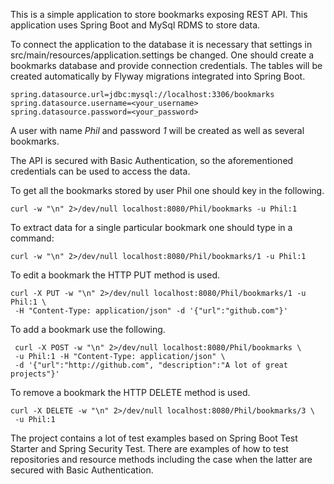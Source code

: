 This is a simple application to store bookmarks exposing REST API. 
This application uses Spring Boot and MySql RDMS to store data.

To connect the application to the database it is necessary that settings in 
src/main/resources/application.settings be changed. One should create a 
bookmarks database and provide connection credentials. The tables will be 
created automatically by Flyway migrations integrated into Spring Boot.

~~~~
spring.datasource.url=jdbc:mysql://localhost:3306/bookmarks
spring.datasource.username=<your_username>
spring.datasource.password=<your_password>
~~~~

A user with name *Phil* and password *1* will be created as well as several bookmarks.

The API is secured with Basic Authentication, so the aforementioned credentials 
can be used to access the data.

To get all the bookmarks stored by user Phil one should key in the following.

~~~~
curl -w "\n" 2>/dev/null localhost:8080/Phil/bookmarks -u Phil:1
~~~~

To extract data for a single particular bookmark one should type in a command:

~~~~
curl -w "\n" 2>/dev/null localhost:8080/Phil/bookmarks/1 -u Phil:1
~~~~

To edit a bookmark the HTTP PUT method is used.

~~~~
curl -X PUT -w "\n" 2>/dev/null localhost:8080/Phil/bookmarks/1 -u Phil:1 \
 -H "Content-Type: application/json" -d '{"url":"github.com"}'
~~~~

To add a bookmark use the following.

~~~~
 curl -X POST -w "\n" 2>/dev/null localhost:8080/Phil/bookmarks \
 -u Phil:1 -H "Content-Type: application/json" \
 -d '{"url":"http://github.com", "description":"A lot of great projects"}'
~~~~

To remove a bookmark the HTTP DELETE method is used.

~~~~
curl -X DELETE -w "\n" 2>/dev/null localhost:8080/Phil/bookmarks/3 \
 -u Phil:1
~~~~

The project contains a lot of test examples based on Spring Boot Test Starter
and Spring Security Test. There are examples of how to test repositories and 
resource methods including the case when the latter are secured with Basic
Authentication.